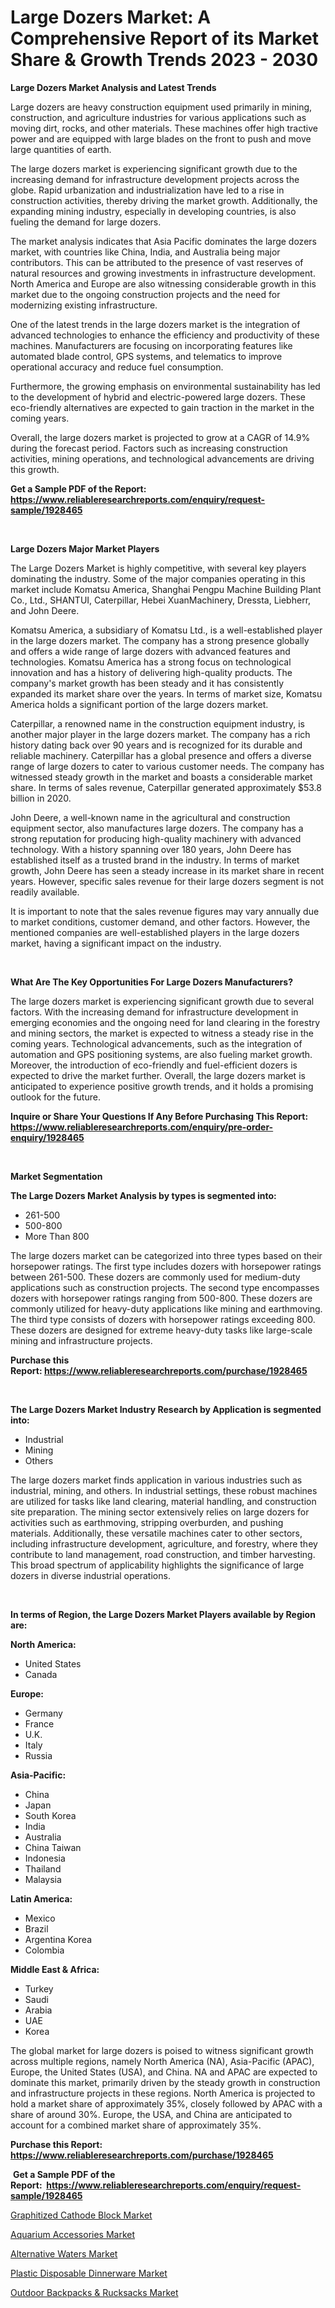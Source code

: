 <p><h1>Large Dozers Market: A Comprehensive Report of its Market Share & Growth Trends 2023 - 2030</h1></p><p><strong>Large Dozers Market Analysis and Latest Trends</strong></p>
<p><p>Large dozers are heavy construction equipment used primarily in mining, construction, and agriculture industries for various applications such as moving dirt, rocks, and other materials. These machines offer high tractive power and are equipped with large blades on the front to push and move large quantities of earth.</p><p>The large dozers market is experiencing significant growth due to the increasing demand for infrastructure development projects across the globe. Rapid urbanization and industrialization have led to a rise in construction activities, thereby driving the market growth. Additionally, the expanding mining industry, especially in developing countries, is also fueling the demand for large dozers.</p><p>The market analysis indicates that Asia Pacific dominates the large dozers market, with countries like China, India, and Australia being major contributors. This can be attributed to the presence of vast reserves of natural resources and growing investments in infrastructure development. North America and Europe are also witnessing considerable growth in this market due to the ongoing construction projects and the need for modernizing existing infrastructure.</p><p>One of the latest trends in the large dozers market is the integration of advanced technologies to enhance the efficiency and productivity of these machines. Manufacturers are focusing on incorporating features like automated blade control, GPS systems, and telematics to improve operational accuracy and reduce fuel consumption.</p><p>Furthermore, the growing emphasis on environmental sustainability has led to the development of hybrid and electric-powered large dozers. These eco-friendly alternatives are expected to gain traction in the market in the coming years.</p><p>Overall, the large dozers market is projected to grow at a CAGR of 14.9% during the forecast period. Factors such as increasing construction activities, mining operations, and technological advancements are driving this growth.</p></p>
<p><strong>Get a Sample PDF of the Report:&nbsp; <a href="https://www.reliableresearchreports.com/enquiry/request-sample/1928465">https://www.reliableresearchreports.com/enquiry/request-sample/1928465</a></strong></p>
<p>&nbsp;</p>
<p><strong>Large Dozers Major Market Players</strong></p>
<p><p>The Large Dozers Market is highly competitive, with several key players dominating the industry. Some of the major companies operating in this market include Komatsu America, Shanghai Pengpu Machine Building Plant Co., Ltd., SHANTUI, Caterpillar, Hebei XuanMachinery, Dressta, Liebherr, and John Deere.</p><p>Komatsu America, a subsidiary of Komatsu Ltd., is a well-established player in the large dozers market. The company has a strong presence globally and offers a wide range of large dozers with advanced features and technologies. Komatsu America has a strong focus on technological innovation and has a history of delivering high-quality products. The company's market growth has been steady and it has consistently expanded its market share over the years. In terms of market size, Komatsu America holds a significant portion of the large dozers market.</p><p>Caterpillar, a renowned name in the construction equipment industry, is another major player in the large dozers market. The company has a rich history dating back over 90 years and is recognized for its durable and reliable machinery. Caterpillar has a global presence and offers a diverse range of large dozers to cater to various customer needs. The company has witnessed steady growth in the market and boasts a considerable market share. In terms of sales revenue, Caterpillar generated approximately $53.8 billion in 2020.</p><p>John Deere, a well-known name in the agricultural and construction equipment sector, also manufactures large dozers. The company has a strong reputation for producing high-quality machinery with advanced technology. With a history spanning over 180 years, John Deere has established itself as a trusted brand in the industry. In terms of market growth, John Deere has seen a steady increase in its market share in recent years. However, specific sales revenue for their large dozers segment is not readily available.</p><p>It is important to note that the sales revenue figures may vary annually due to market conditions, customer demand, and other factors. However, the mentioned companies are well-established players in the large dozers market, having a significant impact on the industry.</p></p>
<p>&nbsp;</p>
<p><strong>What Are The Key Opportunities For Large Dozers Manufacturers?</strong></p>
<p><p>The large dozers market is experiencing significant growth due to several factors. With the increasing demand for infrastructure development in emerging economies and the ongoing need for land clearing in the forestry and mining sectors, the market is expected to witness a steady rise in the coming years. Technological advancements, such as the integration of automation and GPS positioning systems, are also fueling market growth. Moreover, the introduction of eco-friendly and fuel-efficient dozers is expected to drive the market further. Overall, the large dozers market is anticipated to experience positive growth trends, and it holds a promising outlook for the future.</p></p>
<p><strong>Inquire or Share Your Questions If Any Before Purchasing This Report: <a href="https://www.reliableresearchreports.com/enquiry/pre-order-enquiry/1928465">https://www.reliableresearchreports.com/enquiry/pre-order-enquiry/1928465</a></strong></p>
<p>&nbsp;</p>
<p><strong>Market Segmentation</strong></p>
<p><strong>The Large Dozers Market Analysis by types is segmented into:</strong></p>
<p><ul><li>261-500</li><li>500-800</li><li>More Than 800</li></ul></p>
<p><p>The large dozers market can be categorized into three types based on their horsepower ratings. The first type includes dozers with horsepower ratings between 261-500. These dozers are commonly used for medium-duty applications such as construction projects. The second type encompasses dozers with horsepower ratings ranging from 500-800. These dozers are commonly utilized for heavy-duty applications like mining and earthmoving. The third type consists of dozers with horsepower ratings exceeding 800. These dozers are designed for extreme heavy-duty tasks like large-scale mining and infrastructure projects.</p></p>
<p><strong>Purchase this Report:&nbsp;<a href="https://www.reliableresearchreports.com/purchase/1928465">https://www.reliableresearchreports.com/purchase/1928465</a></strong></p>
<p>&nbsp;</p>
<p><strong>The Large Dozers Market Industry Research by Application is segmented into:</strong></p>
<p><ul><li>Industrial</li><li>Mining</li><li>Others</li></ul></p>
<p><p>The large dozers market finds application in various industries such as industrial, mining, and others. In industrial settings, these robust machines are utilized for tasks like land clearing, material handling, and construction site preparation. The mining sector extensively relies on large dozers for activities such as earthmoving, stripping overburden, and pushing materials. Additionally, these versatile machines cater to other sectors, including infrastructure development, agriculture, and forestry, where they contribute to land management, road construction, and timber harvesting. This broad spectrum of applicability highlights the significance of large dozers in diverse industrial operations.</p></p>
<p>&nbsp;</p>
<p><strong>In terms of Region, the Large Dozers Market Players available by Region are:</strong></p>
<p>
    <p> <strong> North America: </strong>
        <ul>
            <li>United States</li>
            <li>Canada</li>
        </ul>
        </p> 
    <p> <strong> Europe: </strong>
        <ul>
            <li>Germany</li>
            <li>France</li>
            <li>U.K.</li>
            <li>Italy</li>
            <li>Russia</li>
        </ul>
        </p> 
    <p> <strong> Asia-Pacific: </strong>
        <ul>
            <li>China</li>
            <li>Japan</li>
            <li>South Korea</li>
            <li>India</li>
            <li>Australia</li>
            <li>China Taiwan</li>
            <li>Indonesia</li>
            <li>Thailand</li>
            <li>Malaysia</li>
        </ul>
        </p> 
    <p> <strong> Latin America: </strong>
        <ul>
            <li>Mexico</li>
            <li>Brazil</li>
            <li>Argentina Korea</li>
            <li>Colombia</li>
        </ul>
        </p> 
    <p> <strong> Middle East & Africa: </strong>
        <ul>
            <li>Turkey</li>
            <li>Saudi</li>
            <li>Arabia</li>
            <li>UAE</li>
            <li>Korea</li>
        </ul>
    </p>
    </p>
<p><p>The global market for large dozers is poised to witness significant growth across multiple regions, namely North America (NA), Asia-Pacific (APAC), Europe, the United States (USA), and China. NA and APAC are expected to dominate this market, primarily driven by the steady growth in construction and infrastructure projects in these regions. North America is projected to hold a market share of approximately 35%, closely followed by APAC with a share of around 30%. Europe, the USA, and China are anticipated to account for a combined market share of approximately 35%.</p></p>
<p><strong>Purchase this Report: <a href="https://www.reliableresearchreports.com/purchase/1928465">https://www.reliableresearchreports.com/purchase/1928465</a></strong></p>
<p>&nbsp;<strong>Get a Sample PDF of the Report:&nbsp;&nbsp;<a href="https://www.reliableresearchreports.com/enquiry/request-sample/1928465">https://www.reliableresearchreports.com/enquiry/request-sample/1928465</a></strong></p>
<p><strong></strong></p>
<p><p><a href="https://medium.com/@joelstrosin1928/graphitized-cathode-block-market-research-report-its-history-and-forecast-2023-to-2030-ecd1a04f326e">Graphitized Cathode Block Market</a></p><p><a href="https://www.linkedin.com/pulse/decoding-aquarium-accessories-market-deep-dive-latest-boffe/">Aquarium Accessories Market</a></p><p><a href="https://github.com/amae102299/Market-Research-Report-List-1/blob/main/alternative-waters-market.md">Alternative Waters Market</a></p><p><a href="https://www.linkedin.com/pulse/plastic-disposable-dinnerware-market-size-growth-forecast-e4iye/">Plastic Disposable Dinnerware Market</a></p><p><a href="https://github.com/sndrkn/Market-Research-Report-List-1/blob/main/outdoor-backpacks-rucksacks-market.md">Outdoor Backpacks & Rucksacks Market</a></p></p>